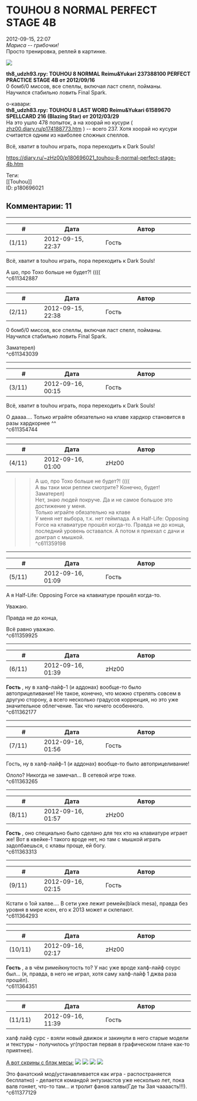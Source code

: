 TOUHOU 8 NORMAL PERFECT STAGE 4B
================================

  
2012-09-15, 22:07  
  *Мариса -- грибочки!*    
 Просто тренировка, реплей в картинке.   
   
   [![](http://s010.radikal.ru/i312/1209/96/a9df7f4f3328.png)](http://www.pixiv.net/member_illust.php?mode=medium&illust_id=30096029)     
   
  **th8\_udzh93.rpy: TOUHOU 8 NORMAL Reimu&Yukari 237388100 PERFECT PRACTICE STAGE 4B от 2012/09/16**    
 0 бомб/0 миссов, все спеллы, включая ласт спелл, пойманы.   
 Научился стабильно ловить Final Spark.   
   
 о-кавари:   
  **th8\_udzh83.rpy: TOUHOU 8 LAST WORD Reimu&Yukari 61589670 SPELLCARD 216 (Blazing Star) от 2012/03/29**    
 На это ушло 478 попыток, а на хоорай но кусури (  [zhz00.diary.ru/p174188773.htm](TOUHOU%208%20SPECIAL[0])  ) -- всего 237. Хотя хоорай но кусури считается одним из наиболее сложных спеллов.   
   
 Всё, хватит в touhou играть, пора переходить к Dark Souls!   
  
<https://diary.ru/~zHz00/p180696021_touhou-8-normal-perfect-stage-4b.htm>  
  
Теги:  
[[Touhou]]  
ID: p180696021  


Комментарии: 11
---------------

  


---



|         #         |              Дата              |                     Автор                     |           ID           |
| --- | --- | --- | --- |
| (1/11) | 2012-09-15, 22:37 | Гость | c611342887 |

  
  Всё, хватит в touhou играть, пора переходить к Dark Souls!    
   
 А шо, про Тохо больше не будет?! ((((   
 ^c611342887

---



|         #         |              Дата              |                     Автор                     |           ID           |
| --- | --- | --- | --- |
| (2/11) | 2012-09-15, 22:38 | Гость | c611343039 |

  
  0 бомб/0 миссов, все спеллы, включая ласт спелл, пойманы.   
 Научился стабильно ловить Final Spark.    
   
 Заматерел)   
 ^c611343039

---



|         #         |              Дата              |                     Автор                     |           ID           |
| --- | --- | --- | --- |
| (3/11) | 2012-09-16, 00:15 | Гость | c611354744 |

  
  Всё, хватит в touhou играть, пора переходить к Dark Souls!    
   
 О даааа.... Только играйте обязательно на клаве хардкор становится в разы хардкорнее ^^   
 ^c611354744

---



|         #         |              Дата              |                     Автор                     |           ID           |
| --- | --- | --- | --- |
| (4/11) | 2012-09-16, 01:00 | zHz00 | c611359198 |

  
 >>А шо, про Тохо больше не будет?! ((((   
 А вы таки мои реплеи смотрите? Конечно, будет!   
 >>Заматерел)   
 Нет, знаю людей покруче. Да и не самое большое это достижение у меня.   
 >>Только играйте обязательно на клаве   
 У меня нет выбора, т.к. нет геймпада. А я Half-Life: Opposing Force на клавиатуре прошёл когда-то. Правда не до конца, последний уровень оставался. А потом я приехал с дачи и доиграл с мышкой.   
 ^c611359198

---



|         #         |              Дата              |                     Автор                     |           ID           |
| --- | --- | --- | --- |
| (5/11) | 2012-09-16, 01:09 | Гость | c611359925 |

  
  А я Half-Life: Opposing Force на клавиатуре прошёл когда-то.    
   
 Уважаю.   
   
  Правда не до конца,    
   
 Всё равно уважаю.   
 ^c611359925

---



|         #         |              Дата              |                     Автор                     |           ID           |
| --- | --- | --- | --- |
| (6/11) | 2012-09-16, 01:39 | zHz00 | c611362177 |

  
  **Гость**  , ну в халф-лайф-1 (и аддонах) вообще-то было автоприцеливание! Не такое, конечно, что можно стрелять совсем в другую сторону, а всего несколько градусов коррекция, но это уже значительное облегчение. Так что ничего особенного.   
 ^c611362177

---



|         #         |              Дата              |                     Автор                     |           ID           |
| --- | --- | --- | --- |
| (7/11) | 2012-09-16, 01:56 | Гость | c611363265 |

  
  Гость, ну в халф-лайф-1 (и аддонах) вообще-то было автоприцеливание!    
   
 Ололо? Никогда не замечал... В сетевой игре тоже.   
 ^c611363265

---



|         #         |              Дата              |                     Автор                     |           ID           |
| --- | --- | --- | --- |
| (8/11) | 2012-09-16, 01:57 | zHz00 | c611363313 |

  
  **Гость**  , оно специально было сделано для тех кто на клавиатуре играет же! Вот в квейке-1 такого вроде нет, но там с мышкой играть задолбаешься, с клавы проще, ей богу.   
 ^c611363313

---



|         #         |              Дата              |                     Автор                     |           ID           |
| --- | --- | --- | --- |
| (9/11) | 2012-09-16, 02:15 | Гость | c611364293 |

  
 Кстати о 1ой халве.... В сети уже лежит ремейк(black mesa), правда без уровня в мире ксен, его к 2013 может и склепают.   
 ^c611364293

---



|         #         |              Дата              |                     Автор                     |           ID           |
| --- | --- | --- | --- |
| (10/11) | 2012-09-16, 02:17 | zHz00 | c611364351 |

  
  **Гость**  , а в чём римейкнутость то? У нас уже вроде халф-лайф соурс был... (я, правда, в него не играл, хотя саму халф-лайф 1 джва раза прошёл).   
 ^c611364351

---



|         #         |              Дата              |                     Автор                     |           ID           |
| --- | --- | --- | --- |
| (11/11) | 2012-09-16, 11:39 | Гость | c611377129 |

  
 халф лайф сурс - взяли новый движок и закинули в него старые модели и текстуры - получилось уг(простая первая в графическом плане как-то приятнее).   
   
  [А вот скрины с блэк месы:](https://zHz00.diary.ru/p180696021.htm?index=1#linkmore180696021m1)    ![](http://i43.fastpic.ru/big/2012/0915/b4/747752ed0344dd507602f24c8193dfb4.jpg) ![](http://i43.fastpic.ru/big/2012/0915/8d/54081fa4c711c45c515b70ca438a208d.jpg) ![](http://i43.fastpic.ru/big/2012/0915/32/44ca2fa1084c6e72479254e57a76c032.jpg) ![](http://i43.fastpic.ru/big/2012/0915/29/6389d1d9c3698e5e1a24d71afc4d5729.jpg)     
   
 Это фанатский мод(устанавливается как игра - распостраняется бесплатно) - делается командой энтузиастов уже несколько лет, пока валв гоняет, что-то там... и тролит фанов халвы(Где ты 3ая чаааасть!!!).   
 ^c611377129